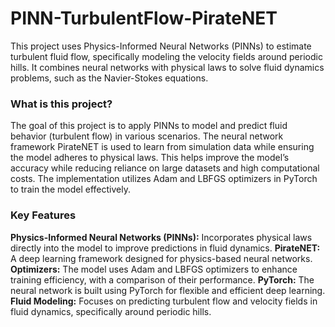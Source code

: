 # PINN-TurbulentFlow-PirateNET

This project uses Physics-Informed Neural Networks (PINNs) to estimate turbulent fluid flow, specifically modeling the velocity fields around periodic hills. It combines neural networks with physical laws to solve fluid dynamics problems, such as the Navier-Stokes equations.

### What is this project?
The goal of this project is to apply PINNs to model and predict fluid behavior (turbulent flow) in various scenarios. The neural network framework PirateNET is used to learn from simulation data while ensuring the model adheres to physical laws. This helps improve the model’s accuracy while reducing reliance on large datasets and high computational costs. The implementation utilizes Adam and LBFGS optimizers in PyTorch to train the model effectively.

### Key Features
**Physics-Informed Neural Networks (PINNs):** Incorporates physical laws directly into the model to improve predictions in fluid dynamics.
**PirateNET:** A deep learning framework designed for physics-based neural networks.
**Optimizers:** The model uses Adam and LBFGS optimizers to enhance training efficiency, with a comparison of their performance.
**PyTorch:** The neural network is built using PyTorch for flexible and efficient deep learning.
**Fluid Modeling:** Focuses on predicting turbulent flow and velocity fields in fluid dynamics, specifically around periodic hills.
